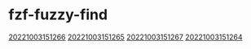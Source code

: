 # fzf-fuzzy-find
[20221003151266](/zet/20221003151266/README.md)
[20221003151265](/zet/20221003151265/README.md)
[20221003151267](/zet/20221003151267/README.md)
[20221003151264](/zet/20221003151264/README.md)

